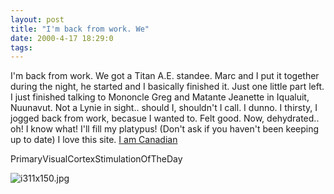 ```yaml
---
layout: post
title: "I'm back from work. We"
date: 2000-4-17 18:29:0
tags: 
---
```


I'm back from work. We got a Titan A.E. standee. Marc and I put it together during the night, he started and I basically finished it. Just one little part left. I just finished talking to Mononcle Greg and Matante Jeanette in Iqualuit, Nuunavut. Not a Lynie in sight.. should I, shouldn't I call. I dunno. I thirsty, I jogged back from work, becasue I wanted to. Felt good. Now, dehydrated.. oh! I know what! I'll fill my platypus! (Don't ask if you haven't been keeping up to date) I love this site. [I am Canadian][1]




PrimaryVisualCortexStimulationOfTheDay



![i311x150.jpg][2]








   [1]: http://www.iam.ca/
   [2]: http://4.bp.blogspot.com/-3qtMdB5obvU/Tn0PtH6DLWI/AAAAAAAAAG8/h2ERqHiLZyU/s1600/i311x150.jpg
